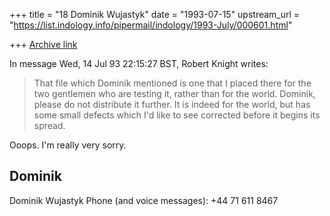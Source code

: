+++
title = "18 Dominik Wujastyk"
date = "1993-07-15"
upstream_url = "https://list.indology.info/pipermail/indology/1993-July/000601.html"

+++
[Archive link](https://list.indology.info/pipermail/indology/1993-July/000601.html)

In message Wed, 14 Jul 93 22:15:27 BST,
  Robert Knight <KNIGHT at PUCC.EARN>  writes:

> That file which Dominik mentioned is one that I placed there for the two
> gentlemen who are testing it, rather than for the world.  Dominik, please
> do not distribute it further.  It is indeed for the world, but has some
> small defects which I'd like to see corrected before it begins its spread.

Ooops.  I'm really very sorry.

Dominik
--
Dominik Wujastyk           Phone (and voice messages): +44 71 611 8467





